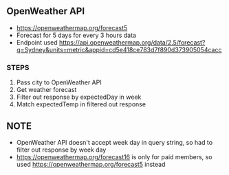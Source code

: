 ## OpenWeather API

- https://openweathermap.org/forecast5
- Forecast for 5 days for every 3 hours data
- Endpoint used https://api.openweathermap.org/data/2.5/forecast?q=Sydney&units=metric&appid=cd5e418ce783d7f890d373905054cacc

### STEPS

1. Pass city to OpenWeather API
2. Get weather forecast
3. Filter out response by expectedDay in week
4. Match expectedTemp in filtered out response

## NOTE

- OpenWeather API doesn't accept week day in query string, so had to filter out response by week day
- https://openweathermap.org/forecast16 is only for paid members, so used https://openweathermap.org/forecast5 instead
